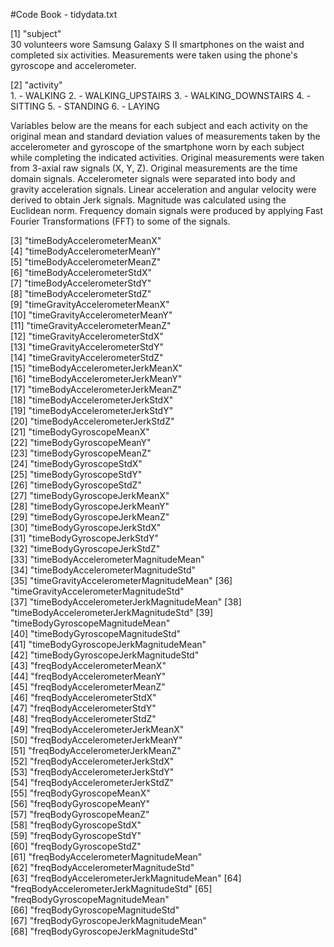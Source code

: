 #Code Book - tidydata.txt

 [1] "subject"                               
	30 volunteers wore Samsung Galaxy S II smartphones on the waist and completed six activities. Measurements were taken using the phone's gyroscope and accelerometer.
 
 [2] "activity"                              
	1. - WALKING
	2. - WALKING_UPSTAIRS
	3. - WALKING_DOWNSTAIRS
	4. - SITTING
	5. - STANDING
	6. - LAYING

Variables below are the means for each subject and each activity on the original mean and standard deviation values of measurements taken by the accelerometer and gyroscope of the smartphone worn by each subject while completing the indicated activities. Original measurements were taken from 3-axial raw signals (X, Y, Z).  Original measurements are the time domain signals.  Accelerometer signals were separated into body and gravity acceleration signals.  Linear acceleration and angular velocity were derived to obtain Jerk signals.  Magnitude was calculated using the Euclidean norm. Frequency domain signals were produced by applying Fast Fourier Transformations (FFT) to some of the signals.

 [3] "timeBodyAccelerometerMeanX"            
 [4] "timeBodyAccelerometerMeanY"            
 [5] "timeBodyAccelerometerMeanZ"            
 [6] "timeBodyAccelerometerStdX"             
 [7] "timeBodyAccelerometerStdY"             
 [8] "timeBodyAccelerometerStdZ"             
 [9] "timeGravityAccelerometerMeanX"         
[10] "timeGravityAccelerometerMeanY"         
[11] "timeGravityAccelerometerMeanZ"         
[12] "timeGravityAccelerometerStdX"          
[13] "timeGravityAccelerometerStdY"          
[14] "timeGravityAccelerometerStdZ"          
[15] "timeBodyAccelerometerJerkMeanX"        
[16] "timeBodyAccelerometerJerkMeanY"        
[17] "timeBodyAccelerometerJerkMeanZ"        
[18] "timeBodyAccelerometerJerkStdX"         
[19] "timeBodyAccelerometerJerkStdY"         
[20] "timeBodyAccelerometerJerkStdZ"         
[21] "timeBodyGyroscopeMeanX"                
[22] "timeBodyGyroscopeMeanY"                
[23] "timeBodyGyroscopeMeanZ"                
[24] "timeBodyGyroscopeStdX"                 
[25] "timeBodyGyroscopeStdY"                 
[26] "timeBodyGyroscopeStdZ"                 
[27] "timeBodyGyroscopeJerkMeanX"            
[28] "timeBodyGyroscopeJerkMeanY"            
[29] "timeBodyGyroscopeJerkMeanZ"            
[30] "timeBodyGyroscopeJerkStdX"             
[31] "timeBodyGyroscopeJerkStdY"             
[32] "timeBodyGyroscopeJerkStdZ"             
[33] "timeBodyAccelerometerMagnitudeMean"    
[34] "timeBodyAccelerometerMagnitudeStd"     
[35] "timeGravityAccelerometerMagnitudeMean" 
[36] "timeGravityAccelerometerMagnitudeStd"  
[37] "timeBodyAccelerometerJerkMagnitudeMean"
[38] "timeBodyAccelerometerJerkMagnitudeStd" 
[39] "timeBodyGyroscopeMagnitudeMean"        
[40] "timeBodyGyroscopeMagnitudeStd"         
[41] "timeBodyGyroscopeJerkMagnitudeMean"    
[42] "timeBodyGyroscopeJerkMagnitudeStd"     
[43] "freqBodyAccelerometerMeanX"            
[44] "freqBodyAccelerometerMeanY"            
[45] "freqBodyAccelerometerMeanZ"            
[46] "freqBodyAccelerometerStdX"             
[47] "freqBodyAccelerometerStdY"             
[48] "freqBodyAccelerometerStdZ"             
[49] "freqBodyAccelerometerJerkMeanX"        
[50] "freqBodyAccelerometerJerkMeanY"        
[51] "freqBodyAccelerometerJerkMeanZ"        
[52] "freqBodyAccelerometerJerkStdX"         
[53] "freqBodyAccelerometerJerkStdY"         
[54] "freqBodyAccelerometerJerkStdZ"         
[55] "freqBodyGyroscopeMeanX"                
[56] "freqBodyGyroscopeMeanY"                
[57] "freqBodyGyroscopeMeanZ"                
[58] "freqBodyGyroscopeStdX"                 
[59] "freqBodyGyroscopeStdY"                 
[60] "freqBodyGyroscopeStdZ"                 
[61] "freqBodyAccelerometerMagnitudeMean"    
[62] "freqBodyAccelerometerMagnitudeStd"     
[63] "freqBodyAccelerometerJerkMagnitudeMean"
[64] "freqBodyAccelerometerJerkMagnitudeStd" 
[65] "freqBodyGyroscopeMagnitudeMean"        
[66] "freqBodyGyroscopeMagnitudeStd"         
[67] "freqBodyGyroscopeJerkMagnitudeMean"    
[68] "freqBodyGyroscopeJerkMagnitudeStd" 


